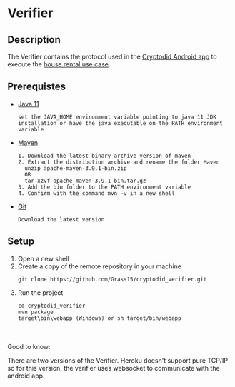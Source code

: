 # Verifier
## Description
The Verifier contains the protocol used in the [Cryptodid Android app](https://github.com/Grass15/cryptodid_android_app.git) to execute the [house rental use case](https://github.com/Grass15/cryptodid_house_rental.git). 
 
 
 ## Prerequistes

  - [Java 11](https://www.oracle.com/ca-en/java/technologies/javase/jdk11-archive-downloads.html)
    ```terminal 
    set the JAVA_HOME environment variable pointing to java 11 JDK installation or have the java executable on the PATH environment variable
    ```
  - [Maven](https://maven.apache.org/download.cgi?.)
    ```terminal 
    1. Download the latest binary archive version of maven
    2. Extract the distribution archive and rename the folder Maven
      unzip apache-maven-3.9.1-bin.zip
      OR
      tar xzvf apache-maven-3.9.1-bin.tar.gz
    3. Add the bin folder to the PATH environment variable
    4. Confirm with the command mvn -v in a new shell
    ```
- [Git](https://git-scm.com/download)
   ```terminal
   Download the latest version
   ```
## Setup

1. Open a new shell 
2. Create a copy of the remote repository in your machine
   ```terminal
   git clone https://github.com/Grass15/cryptodid_verifier.git
   ``` 
3. Run the project
   ``` terminal
   cd cryptodid_verifier
   mvn package
   target\bin\webapp (Windows) or sh target/bin/webapp
   ```
<br>
<br>
  Good to know:
    
   There are two versions of the Verifier. Heroku doesn't support pure TCP/IP so for this version, 
   the verifier uses websocket to communicate with the android app.
  
